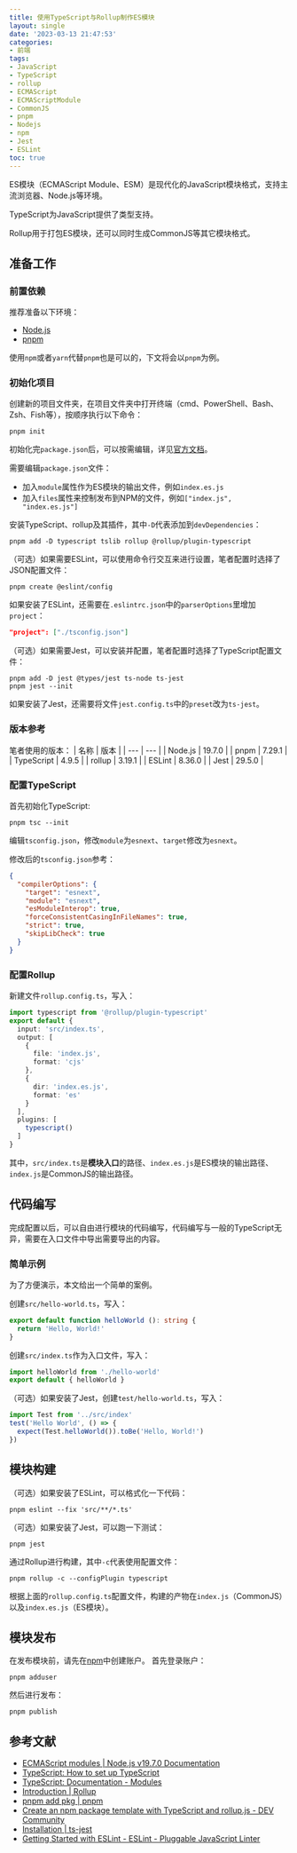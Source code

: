 ```yaml
---
title: 使用TypeScript与Rollup制作ES模块
layout: single
date: '2023-03-13 21:47:53'
categories:
- 前端
tags:
- JavaScript
- TypeScript
- rollup
- ECMAScript
- ECMAScriptModule
- CommonJS
- pnpm
- Nodejs
- npm
- Jest
- ESLint
toc: true
---
```


ES模块（ECMAScript Module、ESM）是现代化的JavaScript模块格式，支持主流浏览器、Node.js等环境。

TypeScript为JavaScript提供了类型支持。

Rollup用于打包ES模块，还可以同时生成CommonJS等其它模块格式。

## 准备工作
### 前置依赖
推荐准备以下环境：
- [Node.js](https://nodejs.org/en/download/)
- [pnpm](https://pnpm.io/installation)

使用`npm`或者`yarn`代替`pnpm`也是可以的，下文将会以`pnpm`为例。

### 初始化项目
创建新的项目文件夹，在项目文件夹中打开终端（cmd、PowerShell、Bash、Zsh、Fish等），按顺序执行以下命令：

```shell
pnpm init
```
初始化完`package.json`后，可以按需编辑，详见[官方文档](https://docs.npmjs.com/cli/v9/configuring-npm/package-json)。

需要编辑`package.json`文件：
- 加入`module`属性作为ES模块的输出文件，例如`index.es.js`
- 加入`files`属性来控制发布到NPM的文件，例如`["index.js", "index.es.js"]`

安装TypeScript、rollup及其插件，其中`-D`代表添加到`devDependencies`：
```shell
pnpm add -D typescript tslib rollup @rollup/plugin-typescript
```
（可选）如果需要ESLint，可以使用命令行交互来进行设置，笔者配置时选择了JSON配置文件：
```
pnpm create @eslint/config
```
如果安装了ESLint，还需要在`.eslintrc.json`中的`parserOptions`里增加`project`：
```json
"project": ["./tsconfig.json"]
```

（可选）如果需要Jest，可以安装并配置，笔者配置时选择了TypeScript配置文件：
```
pnpm add -D jest @types/jest ts-node ts-jest
pnpm jest --init
```
如果安装了Jest，还需要将文件`jest.config.ts`中的`preset`改为`ts-jest`。

### 版本参考
笔者使用的版本：
| 名称 | 版本 |
| --- | --- |
| Node.js | 19.7.0 |
| pnpm | 7.29.1 |
| TypeScript | 4.9.5 |
| rollup | 3.19.1 |
| ESLint | 8.36.0 |
| Jest | 29.5.0 |

### 配置TypeScript
首先初始化TypeScript:
```shell
pnpm tsc --init
```
编辑`tsconfig.json`，修改`module`为`esnext`、`target`修改为`esnext`。

修改后的`tsconfig.json`参考：
```json
{
  "compilerOptions": {
    "target": "esnext",
    "module": "esnext",
    "esModuleInterop": true,
    "forceConsistentCasingInFileNames": true,
    "strict": true,
    "skipLibCheck": true
  }
}
```

### 配置Rollup
新建文件`rollup.config.ts`，写入：
```typescript
import typescript from '@rollup/plugin-typescript'
export default {
  input: 'src/index.ts',
  output: [
    {
      file: 'index.js',
      format: 'cjs'
    },
    {
      dir: 'index.es.js',
      format: 'es'
    }
  ],
  plugins: [
    typescript()
  ]
}
```

其中，`src/index.ts`是**模块入口**的路径、`index.es.js`是ES模块的输出路径、`index.js`是CommonJS的输出路径。

## 代码编写
完成配置以后，可以自由进行模块的代码编写，代码编写与一般的TypeScript无异，需要在入口文件中导出需要导出的内容。

### 简单示例
为了方便演示，本文给出一个简单的案例。

创建`src/hello-world.ts`，写入：
```typescript
export default function helloWorld (): string {
  return 'Hello, World!'
}
```
创建`src/index.ts`作为入口文件，写入：
```typescript
import helloWorld from './hello-world'
export default { helloWorld }
```
（可选）如果安装了Jest，创建`test/hello-world.ts`，写入：
```typescript
import Test from '../src/index'
test('Hello World', () => {
  expect(Test.helloWorld()).toBe('Hello, World!')
})
```

## 模块构建
（可选）如果安装了ESLint，可以格式化一下代码：
```
pnpm eslint --fix 'src/**/*.ts'
```
（可选）如果安装了Jest，可以跑一下测试：
```
pnpm jest
```
通过Rollup进行构建，其中`-c`代表使用配置文件：
```shell
pnpm rollup -c --configPlugin typescript
```
根据上面的`rollup.config.ts`配置文件，构建的产物在`index.js`（CommonJS）以及`index.es.js`（ES模块）。

## 模块发布
在发布模块前，请先在[npm](https://www.npmjs.com/)中创建账户。
首先登录账户：
```shell
pnpm adduser
```
然后进行发布：
```shell
pnpm publish
```

## 参考文献
- [ECMAScript modules | Node.js v19.7.0 Documentation](https://nodejs.org/api/esm.html)
- [TypeScript: How to set up TypeScript](https://www.typescriptlang.org/download)
- [TypeScript: Documentation - Modules](https://www.typescriptlang.org/docs/handbook/modules.html)
- [Introduction | Rollup](https://rollupjs.org/introduction)
- [pnpm add pkg | pnpm](https://pnpm.io/cli/add)
- [Create an npm package template with TypeScript and rollup.js - DEV Community](https://dev.to/0xkoji/create-an-npm-package-template-with-typescript-and-rollup-js-294a)
- [Installation | ts-jest](https://kulshekhar.github.io/ts-jest/docs/getting-started/installation/#jest-config-file)
- [Getting Started with ESLint - ESLint - Pluggable JavaScript Linter](https://eslint.org/docs/latest/use/getting-started)